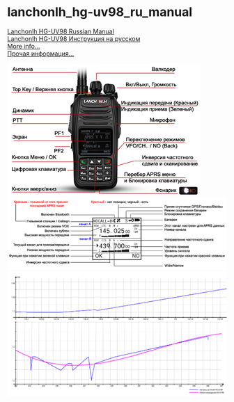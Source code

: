 # lanchonlh_hg-uv98_ru_manual

[Lanchonlh HG-UV98 Russian Manual](Menu_Rus_UB3APB.pdf)    
[Lanchonlh HG-UV98 Инструкция на русском](Menu_Rus_UB3APB.pdf)     
[More info...](https://github.com/dkxce/HG-UV98)     
[Прочая информация...](https://github.com/dkxce/HG-UV98)     

<img src="Manual - Keys.png"/>  
<img src="Manual - Display.png"/>   
<img src="Antenna.gif"/>

